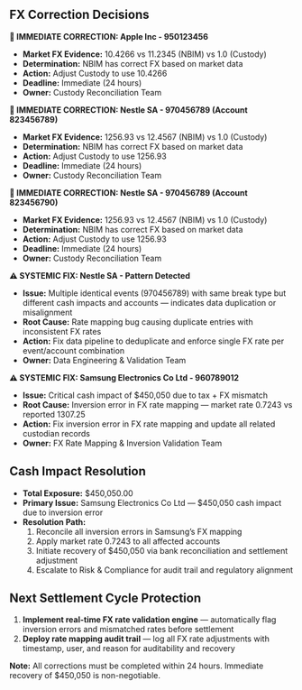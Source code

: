 ## FX Correction Decisions

**🚨 IMMEDIATE CORRECTION: Apple Inc - 950123456**
- **Market FX Evidence:** 10.4266 vs 11.2345 (NBIM) vs 1.0 (Custody)
- **Determination:** NBIM has correct FX based on market data
- **Action:** Adjust Custody to use 10.4266
- **Deadline:** Immediate (24 hours)
- **Owner:** Custody Reconciliation Team

**🚨 IMMEDIATE CORRECTION: Nestle SA - 970456789 (Account 823456789)**
- **Market FX Evidence:** 1256.93 vs 12.4567 (NBIM) vs 1.0 (Custody)
- **Determination:** NBIM has correct FX based on market data
- **Action:** Adjust Custody to use 1256.93
- **Deadline:** Immediate (24 hours)
- **Owner:** Custody Reconciliation Team

**🚨 IMMEDIATE CORRECTION: Nestle SA - 970456789 (Account 823456790)**
- **Market FX Evidence:** 1256.93 vs 12.4567 (NBIM) vs 1.0 (Custody)
- **Determination:** NBIM has correct FX based on market data
- **Action:** Adjust Custody to use 1256.93
- **Deadline:** Immediate (24 hours)
- **Owner:** Custody Reconciliation Team

**⚠️ SYSTEMIC FIX: Nestle SA - Pattern Detected**
- **Issue:** Multiple identical events (970456789) with same break type but different cash impacts and accounts — indicates data duplication or misalignment
- **Root Cause:** Rate mapping bug causing duplicate entries with inconsistent FX rates
- **Action:** Fix data pipeline to deduplicate and enforce single FX rate per event/account combination
- **Owner:** Data Engineering & Validation Team

**⚠️ SYSTEMIC FIX: Samsung Electronics Co Ltd - 960789012**
- **Issue:** Critical cash impact of $450,050 due to tax + FX mismatch
- **Root Cause:** Inversion error in FX rate mapping — market rate 0.7243 vs reported 1307.25
- **Action:** Fix inversion error in FX rate mapping and update all related custodian records
- **Owner:** FX Rate Mapping & Inversion Validation Team

## Cash Impact Resolution
- **Total Exposure:** $450,050.00
- **Primary Issue:** Samsung Electronics Co Ltd — $450,050 cash impact due to inversion error
- **Resolution Path:**
  1. Reconcile all inversion errors in Samsung’s FX mapping
  2. Apply market rate 0.7243 to all affected accounts
  3. Initiate recovery of $450,050 via bank reconciliation and settlement adjustment
  4. Escalate to Risk & Compliance for audit trail and regulatory alignment

## Next Settlement Cycle Protection
1. **Implement real-time FX rate validation engine** — automatically flag inversion errors and mismatched rates before settlement
2. **Deploy rate mapping audit trail** — log all FX rate adjustments with timestamp, user, and reason for auditability and recovery

**Note:** All corrections must be completed within 24 hours. Immediate recovery of $450,050 is non-negotiable.
